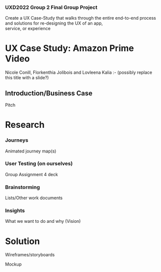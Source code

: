 ### UXD2022 Group 2 Final Group Project
Create a UX Case-Study that walks through the entire end-to-end process and solutions for re-designing the UX of an app,   
service, or experience


# UX Case Study: Amazon Prime Video
Nicole Conill, Florkenthia Jolibois and Lovleena Kalia :-
(possibly replace this title with a slide?)

## Introduction/Business Case
Pitch


# Research

### Journeys
Animated journey map(s)

### User Testing (on ourselves)
Group Assignment 4 deck

### Brainstorming
Lists/Other work documents

### Insights
What we want to do and why (Vision)

# Solution

Wireframes/storyboards

Mockup


